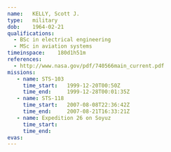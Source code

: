 ```yaml
---
name:	KELLY, Scott J.
type:	military
dob:	1964-02-21
qualifications:
  - BSc in electrical engineering
  - MSc in aviation systems
timeinspace:	180d1h51m
references:
  - http://www.nasa.gov/pdf/740566main_current.pdf
missions:
   - name: STS-103
     time_start:   1999-12-20T00:50Z
     time_end:     1999-12-28T00:01:35Z
   - name: STS-118
     time_start:   2007-08-08T22:36:42Z
     time_end:     2007-08-21T16:33:21Z
   - name: Expedition 26 on Soyuz
     time_start:   
     time_end:     
evas:
---
```


